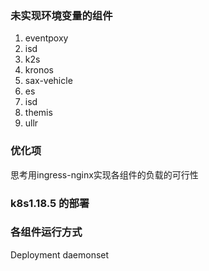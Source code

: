 ### 未实现环境变量的组件

1. eventpoxy
2. isd
3. k2s
4. kronos
5. sax-vehicle
6. es
7. isd
8. themis
9. ullr


### 优化项
思考用ingress-nginx实现各组件的负载的可行性



### k8s1.18.5 的部署



### 各组件运行方式

Deployment
daemonset

